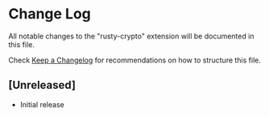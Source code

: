 # Change Log

All notable changes to the "rusty-crypto" extension will be documented in this file.

Check [Keep a Changelog](http://keepachangelog.com/) for recommendations on how to structure this file.

## [Unreleased]

- Initial release